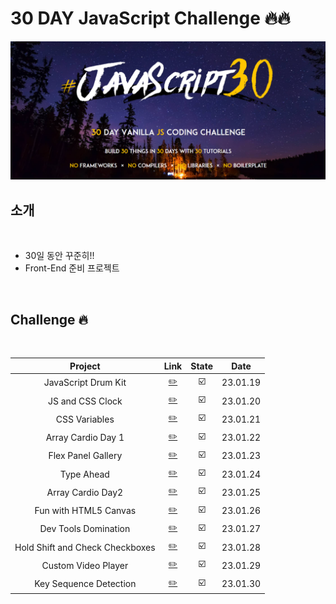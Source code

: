 # 30 DAY JavaScript Challenge 🔥🔥

<img src="./challenge.PNG">

<br />

## 소개

<br />

- 30일 동안 꾸준히!!
- Front-End 준비 프로젝트

<br />

## Challenge 🔥

<br />

|             Project             |                       Link                       | State |   Date   |
| :-----------------------------: | :----------------------------------------------: | :---: | :------: |
|       JavaScript Drum Kit       |         [✏️](./JavaScript%20Drum%20Kit/)         |  ☑️   | 23.01.19 |
|        JS and CSS Clock         |         [✏️](./JS%20and%20CSS%20Clock/)          |  ☑️   | 23.01.20 |
|          CSS Variables          |             [✏️](./CSS%20Variables/)             |  ☑️   | 23.01.21 |
|       Array Cardio Day 1        |        [✏️](./Array%20Cardio%20Day%201/)         |  ☑️   | 23.01.22 |
|       Flex Panel Gallery        |         [✏️](./Flex%20Panel%20Gallery/)          |  ☑️   | 23.01.23 |
|           Type Ahead            |              [✏️](./Type%20Ahead/)               |  ☑️   | 23.01.24 |
|        Array Cardio Day2        |        [✏️](./Array%20Cardio%20Day%202/)         |  ☑️   | 23.01.25 |
|      Fun with HTML5 Canvas      |       [✏️](./Fun%20with%20HTML5%20Canvas/)       |  ☑️   | 23.01.26 |
|      Dev Tools Domination       |        [✏️](./Dev%20Tools%20Domination/)         |  ☑️   | 23.01.27 |
| Hold Shift and Check Checkboxes | [✏️](./Hold%20Shift%20and%20Check%20Checkboxes/) |  ☑️   | 23.01.28 |
|       Custom Video Player       |         [✏️](./Custom%20Video%20Player/)         |  ☑️   | 23.01.29 |
|     Key Sequence Detection      |       [✏️](./Key%20Sequence%20Detection/)        |  ☑️   | 23.01.30 |
